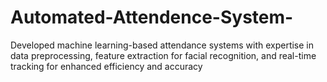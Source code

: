 # Automated-Attendence-System-
Developed machine learning-based attendance systems with expertise in data preprocessing, feature extraction for facial recognition, and real-time tracking for enhanced efficiency and accuracy
